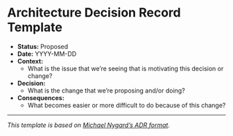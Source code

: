# Architecture Decision Record Template

- **Status:** Proposed
- **Date:** YYYY-MM-DD
- **Context:**
  - What is the issue that we’re seeing that is motivating this decision or change?
- **Decision:**
  - What is the change that we’re proposing and/or doing?
- **Consequences:**
  - What becomes easier or more difficult to do because of this change?

---

_This template is based on [Michael Nygard’s ADR format](https://cognitect.com/blog/2011/11/15/documenting-architecture-decisions.html)._
